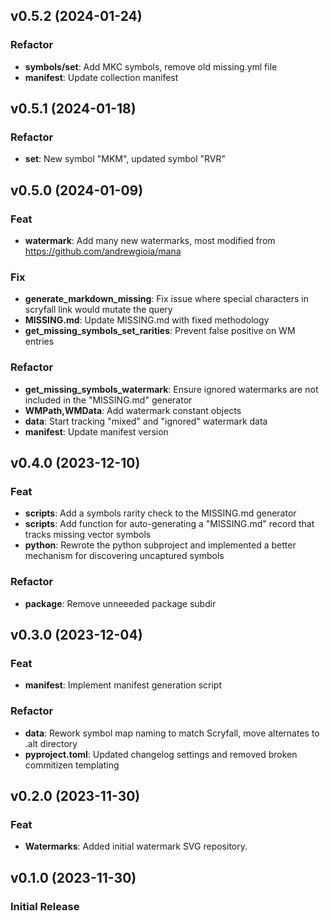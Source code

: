 ## v0.5.2 (2024-01-24)

### Refactor

- **symbols/set**: Add MKC symbols, remove old missing.yml file
- **manifest**: Update collection manifest

## v0.5.1 (2024-01-18)

### Refactor

- **set**: New symbol "MKM", updated symbol "RVR"

## v0.5.0 (2024-01-09)

### Feat

- **watermark**: Add many new watermarks, most modified from https://github.com/andrewgioia/mana

### Fix

- **generate_markdown_missing**: Fix issue where special characters in scryfall link would mutate the query
- **MISSING.md**: Update MISSING.md with fixed methodology
- **get_missing_symbols_set_rarities**: Prevent false positive on WM entries

### Refactor

- **get_missing_symbols_watermark**: Ensure ignored watermarks are not included in the "MISSING.md" generator
- **WMPath,WMData**: Add watermark constant objects
- **data**: Start tracking "mixed" and "ignored" watermark data
- **manifest**: Update manifest version

## v0.4.0 (2023-12-10)

### Feat

- **scripts**: Add a symbols rarity check to the MISSING.md generator
- **scripts**: Add function for auto-generating a "MISSING.md" record that tracks missing vector symbols
- **python**: Rewrote the python subproject and implemented a better mechanism for discovering uncaptured symbols

### Refactor

- **package**: Remove unneeeded package subdir

## v0.3.0 (2023-12-04)

### Feat

- **manifest**: Implement manifest generation script

### Refactor

- **data**: Rework symbol map naming to match Scryfall, move alternates to .alt directory
- **pyproject.toml**: Updated changelog settings and removed broken commitizen templating

## v0.2.0 (2023-11-30)
### Feat
    
- **Watermarks**: Added initial watermark SVG repository.

## v0.1.0 (2023-11-30)
### Initial Release